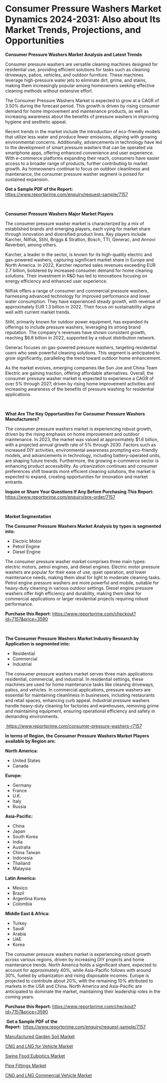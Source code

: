 <p><h1>Consumer Pressure Washers Market Dynamics 2024-2031: Also about Its Market Trends, Projections, and Opportunities</h1></p><p><strong>Consumer Pressure Washers Market Analysis and Latest Trends</strong></p>
<p><p>Consumer pressure washers are versatile cleaning machines designed for residential use, providing efficient solutions for tasks such as cleaning driveways, patios, vehicles, and outdoor furniture. These machines leverage high-pressure water jets to eliminate dirt, grime, and stains, making them increasingly popular among homeowners seeking effective cleaning methods without extensive effort.</p><p>The Consumer Pressure Washers Market is expected to grow at a CAGR of 3.50% during the forecast period. This growth is driven by rising consumer demand for home improvement and maintenance products, as well as increasing awareness about the benefits of pressure washers in improving hygiene and aesthetic appeal. </p><p>Recent trends in the market include the introduction of eco-friendly models that utilize less water and produce fewer emissions, aligning with growing environmental concerns. Additionally, advancements in technology have led to the development of smart pressure washers that can be operated via smartphone apps, offering enhanced convenience and user experience. With e-commerce platforms expanding their reach, consumers have easier access to a broader range of products, further contributing to market growth. As homeowners continue to focus on outdoor cleanliness and maintenance, the consumer pressure washer segment is poised for sustained expansion.</p></p>
<p><strong>Get a Sample PDF of the Report:&nbsp;</strong> <a href="https://www.reportprime.com/enquiry/request-sample/7157?utm_campaign=1596&utm_medium=2&utm_source=Github&utm_content=ia&utm_term=18102024&utm_id=consumer-pressure-washers">https://www.reportprime.com/enquiry/request-sample/7157</a></p>
<p>&nbsp;</p>
<p><strong>Consumer Pressure Washers Major Market Players</strong></p>
<p><p>The consumer pressure washer market is characterized by a mix of established brands and emerging players, each vying for market share through innovation and diversified product lines. Key players include Karcher, Nilfisk, Stihl, Briggs & Stratton, Bosch, TTI, Generac, and Annovi Reverberi, among others. </p><p>Karcher, a leader in the sector, is known for its high-quality electric and gas-powered washers, capturing significant market share in Europe and North America. In 2022, Karcher reported sales revenues exceeding EUR 2.7 billion, bolstered by increased consumer demand for home cleaning solutions. Their investment in R&D has led to innovations focusing on energy efficiency and enhanced user experience.</p><p>Nilfisk offers a range of consumer and commercial pressure washers, harnessing advanced technology for improved performance and lower water consumption. They have experienced steady growth, with revenue of approximately EUR 1.3 billion in 2022. Their focus on sustainability aligns well with current market trends.</p><p>Stihl, primarily known for outdoor power equipment, has expanded its offerings to include pressure washers, leveraging its strong brand reputation. The company's revenues have shown consistent growth, reaching $6.8 billion in 2022, supported by a robust distribution network.</p><p>Generac focuses on gas-powered pressure washers, targeting residential users who seek powerful cleaning solutions. This segment is anticipated to grow significantly, paralleling the trend toward outdoor home enhancement.</p><p>As the market evolves, emerging companies like Sun Joe and China Team Electric are gaining traction, offering affordable alternatives. Overall, the consumer pressure washer market is expected to experience a CAGR of over 5% through 2027, driven by rising home improvement activities and increasing awareness of the benefits of pressure washing for residential applications.</p></p>
<p>&nbsp;</p>
<p><strong>What Are The Key Opportunities For Consumer Pressure Washers Manufacturers?</strong></p>
<p><p>The consumer pressure washers market is experiencing robust growth, driven by the rising emphasis on home improvement and outdoor maintenance. In 2023, the market was valued at approximately $1.6 billion, with a projected annual growth rate of 5% through 2030. Factors such as increased DIY activities, environmental awareness prompting eco-friendly models, and advancements in technology, including battery-operated units, are shaping future trends. Furthermore, the growing e-commerce sector is enhancing product accessibility. As urbanization continues and consumer preferences shift towards more efficient cleaning solutions, the market is expected to expand, creating opportunities for innovation and market entrants.</p></p>
<p><strong>Inquire or Share Your Questions If Any Before Purchasing This Report:</strong> <a href="https://www.reportprime.com/enquiry/pre-order/7157?utm_campaign=1596&utm_medium=2&utm_source=Github&utm_content=ia&utm_term=18102024&utm_id=consumer-pressure-washers">https://www.reportprime.com/enquiry/pre-order/7157</a></p>
<p>&nbsp;</p>
<p><strong>Market Segmentation</strong></p>
<p><strong>The Consumer Pressure Washers Market Analysis by types is segmented into:</strong></p>
<p><ul><li>Electric Motor</li><li>Petrol Engine</li><li>Diesel Engine</li></ul></p>
<p><p>The consumer pressure washer market comprises three main types: electric motors, petrol engines, and diesel engines. Electric motor pressure washers are popular for their ease of use, quiet operation, and lower maintenance needs, making them ideal for light to moderate cleaning tasks. Petrol engine pressure washers are more powerful and mobile, suitable for heavy-duty cleaning in various outdoor settings. Diesel engine pressure washers offer high efficiency and durability, making them ideal for commercial applications or larger residential projects requiring robust performance.</p></p>
<p><strong>Purchase this Report:&nbsp;</strong><a href="https://www.reportprime.com/checkout?id=7157&price=3590&utm_campaign=1596&utm_medium=2&utm_source=Github&utm_content=ia&utm_term=18102024&utm_id=consumer-pressure-washers">https://www.reportprime.com/checkout?id=7157&price=3590</a></p>
<p>&nbsp;</p>
<p><strong>The Consumer Pressure Washers Market Industry Research by Application is segmented into:</strong></p>
<p><ul><li>Residential</li><li>Commercial</li><li>Industrial</li></ul></p>
<p><p>The consumer pressure washers market serves three main applications: residential, commercial, and industrial. In residential settings, these machines are used for home maintenance tasks like cleaning driveways, patios, and vehicles. In commercial applications, pressure washers are essential for maintaining cleanliness in businesses, including restaurants and retail spaces, enhancing curb appeal. Industrial pressure washers handle heavy-duty cleaning for factories and warehouses, removing grime and maintaining equipment, ensuring operational efficiency and safety in demanding environments.</p></p>
<p><a href="https://www.reportprime.com/consumer-pressure-washers-r7157?utm_campaign=1596&utm_medium=2&utm_source=Github&utm_content=ia&utm_term=18102024&utm_id=consumer-pressure-washers">&nbsp;https://www.reportprime.com/consumer-pressure-washers-r7157</a></p>
<p><strong>In terms of Region, the Consumer Pressure Washers Market Players available by Region are:</strong></p>
<p>
    <p> <strong> North America: </strong>
        <ul>
            <li>United States</li>
            <li>Canada</li>
        </ul>
        </p> 
    <p> <strong> Europe: </strong>
        <ul>
            <li>Germany</li>
            <li>France</li>
            <li>U.K.</li>
            <li>Italy</li>
            <li>Russia</li>
        </ul>
        </p> 
    <p> <strong> Asia-Pacific: </strong>
        <ul>
            <li>China</li>
            <li>Japan</li>
            <li>South Korea</li>
            <li>India</li>
            <li>Australia</li>
            <li>China Taiwan</li>
            <li>Indonesia</li>
            <li>Thailand</li>
            <li>Malaysia</li>
        </ul>
        </p> 
    <p> <strong> Latin America: </strong>
        <ul>
            <li>Mexico</li>
            <li>Brazil</li>
            <li>Argentina Korea</li>
            <li>Colombia</li>
        </ul>
        </p> 
    <p> <strong> Middle East & Africa: </strong>
        <ul>
            <li>Turkey</li>
            <li>Saudi</li>
            <li>Arabia</li>
            <li>UAE</li>
            <li>Korea</li>
        </ul>
    </p>
    </p>
<p><p>The consumer pressure washers market is experiencing robust growth across various regions, driven by increasing DIY projects and home maintenance trends. North America holds a significant share, expected to account for approximately 40%, while Asia-Pacific follows with around 30%, fueled by urbanization and rising disposable incomes. Europe is projected to contribute about 20%, with the remaining 10% attributed to markets in the USA and China. North America and Asia-Pacific are anticipated to dominate the market, maintaining their leadership roles in the coming years.</p></p>
<p><strong>Purchase this Report: </strong><a href="https://www.reportprime.com/checkout?id=7157&price=3590&utm_campaign=1596&utm_medium=2&utm_source=Github&utm_content=ia&utm_term=18102024&utm_id=consumer-pressure-washers">https://www.reportprime.com/checkout?id=7157&price=3590</a></p>
<p>&nbsp;<strong>Get a Sample PDF of the Report:&nbsp;&nbsp;</strong><a href="https://www.reportprime.com/enquiry/request-sample/7157?utm_campaign=1596&utm_medium=2&utm_source=Github&utm_content=ia&utm_term=18102024&utm_id=consumer-pressure-washers">https://www.reportprime.com/enquiry/request-sample/7157</a></p>
<p><strong></strong></p>
<p><p><a href="https://www.linkedin.com/pulse/manufactured-garden-soil-market-growth-outlook-from-2024-2031-3th0c?utm_campaign=1596&utm_medium=2&utm_source=Github&utm_content=ia&utm_term=18102024&utm_id=consumer-pressure-washers">Manufactured Garden Soil Market</a></p><p><a href="https://www.linkedin.com/pulse/global-cng-lng-vehicle-market-trends-innovations-forward-looking-y4alc?utm_campaign=1596&utm_medium=2&utm_source=Github&utm_content=ia&utm_term=18102024&utm_id=consumer-pressure-washers">CNG and LNG for Vehicle Market</a></p><p><a href="https://www.linkedin.com/pulse/swine-food-eubiotics-market-segmentation-applications-types-cztdc?utm_campaign=1596&utm_medium=2&utm_source=Github&utm_content=ia&utm_term=18102024&utm_id=consumer-pressure-washers">Swine Food Eubiotics Market</a></p><p><a href="https://github.com/KamrulHadi87/Market-Research-Report-List-1/blob/main/pipe-fittings-market.md?utm_campaign=1596&utm_medium=2&utm_source=Github&utm_content=ia&utm_term=18102024&utm_id=consumer-pressure-washers">Pipe Fittings Market</a></p><p><a href="https://www.linkedin.com/pulse/global-cng-lng-commercial-vehicle-market-trends-insights-d6aae?utm_campaign=1596&utm_medium=2&utm_source=Github&utm_content=ia&utm_term=18102024&utm_id=consumer-pressure-washers">CNG and LNG Commercial Vehicle Market</a></p></p>